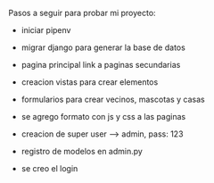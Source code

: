 Pasos a seguir para probar mi proyecto:
- iniciar pipenv
- migrar django para generar la base de datos
- pagina principal link a paginas secundarias
- creacion vistas para crear elementos
- formularios para crear vecinos, mascotas y casas
- se agrego formato con js y css a las paginas
- creacion de super user --> admin, pass: 123
- registro de modelos en admin.py



- se creo el login
